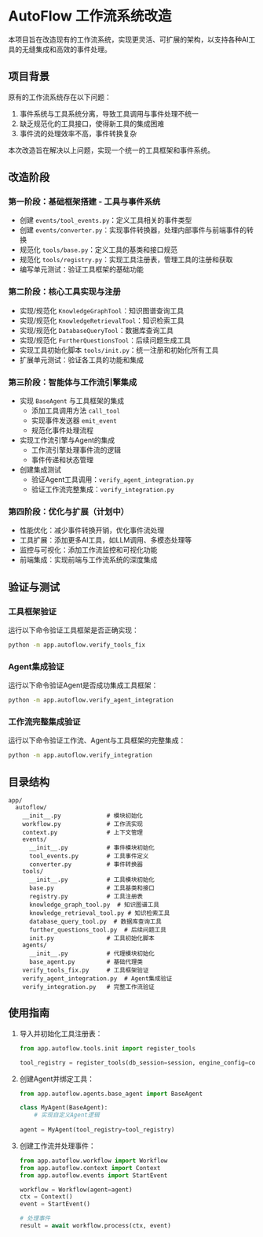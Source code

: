 # AutoFlow 工作流系统改造

本项目旨在改造现有的工作流系统，实现更灵活、可扩展的架构，以支持各种AI工具的无缝集成和高效的事件处理。

## 项目背景

原有的工作流系统存在以下问题：
1. 事件系统与工具系统分离，导致工具调用与事件处理不统一
2. 缺乏规范化的工具接口，使得新工具的集成困难
3. 事件流的处理效率不高，事件转换复杂

本次改造旨在解决以上问题，实现一个统一的工具框架和事件系统。

## 改造阶段

### 第一阶段：基础框架搭建 - 工具与事件系统

- 创建 `events/tool_events.py`：定义工具相关的事件类型
- 创建 `events/converter.py`：实现事件转换器，处理内部事件与前端事件的转换
- 规范化 `tools/base.py`：定义工具的基类和接口规范
- 规范化 `tools/registry.py`：实现工具注册表，管理工具的注册和获取
- 编写单元测试：验证工具框架的基础功能

### 第二阶段：核心工具实现与注册

- 实现/规范化 `KnowledgeGraphTool`：知识图谱查询工具
- 实现/规范化 `KnowledgeRetrievalTool`：知识检索工具
- 实现/规范化 `DatabaseQueryTool`：数据库查询工具
- 实现/规范化 `FurtherQuestionsTool`：后续问题生成工具
- 实现工具初始化脚本 `tools/init.py`：统一注册和初始化所有工具
- 扩展单元测试：验证各工具的功能和集成

### 第三阶段：智能体与工作流引擎集成

- 实现 `BaseAgent` 与工具框架的集成
  - 添加工具调用方法 `call_tool`
  - 实现事件发送器 `emit_event`
  - 规范化事件处理流程
- 实现工作流引擎与Agent的集成
  - 工作流引擎处理事件流的逻辑
  - 事件传递和状态管理
- 创建集成测试
  - 验证Agent工具调用：`verify_agent_integration.py`
  - 验证工作流完整集成：`verify_integration.py`

### 第四阶段：优化与扩展（计划中）

- 性能优化：减少事件转换开销，优化事件流处理
- 工具扩展：添加更多AI工具，如LLM调用、多模态处理等
- 监控与可视化：添加工作流监控和可视化功能
- 前端集成：实现前端与工作流系统的深度集成

## 验证与测试

### 工具框架验证

运行以下命令验证工具框架是否正确实现：

```bash
python -m app.autoflow.verify_tools_fix
```

### Agent集成验证

运行以下命令验证Agent是否成功集成工具框架：

```bash
python -m app.autoflow.verify_agent_integration
```

### 工作流完整集成验证

运行以下命令验证工作流、Agent与工具框架的完整集成：

```bash
python -m app.autoflow.verify_integration
```

## 目录结构

```
app/
  autoflow/
    __init__.py             # 模块初始化
    workflow.py             # 工作流实现
    context.py              # 上下文管理
    events/
      __init__.py           # 事件模块初始化
      tool_events.py        # 工具事件定义
      converter.py          # 事件转换器
    tools/
      __init__.py           # 工具模块初始化
      base.py               # 工具基类和接口
      registry.py           # 工具注册表
      knowledge_graph_tool.py  # 知识图谱工具
      knowledge_retrieval_tool.py # 知识检索工具
      database_query_tool.py  # 数据库查询工具
      further_questions_tool.py  # 后续问题工具
      init.py               # 工具初始化脚本
    agents/
      __init__.py           # 代理模块初始化
      base_agent.py         # 基础代理类
    verify_tools_fix.py     # 工具框架验证
    verify_agent_integration.py  # Agent集成验证
    verify_integration.py   # 完整工作流验证
```

## 使用指南

1. 导入并初始化工具注册表：
   ```python
   from app.autoflow.tools.init import register_tools
   
   tool_registry = register_tools(db_session=session, engine_config=config)
   ```

2. 创建Agent并绑定工具：
   ```python
   from app.autoflow.agents.base_agent import BaseAgent
   
   class MyAgent(BaseAgent):
       # 实现自定义Agent逻辑
       
   agent = MyAgent(tool_registry=tool_registry)
   ```

3. 创建工作流并处理事件：
   ```python
   from app.autoflow.workflow import Workflow
   from app.autoflow.context import Context
   from app.autoflow.events import StartEvent
   
   workflow = Workflow(agent=agent)
   ctx = Context()
   event = StartEvent()
   
   # 处理事件
   result = await workflow.process(ctx, event)
   ``` 